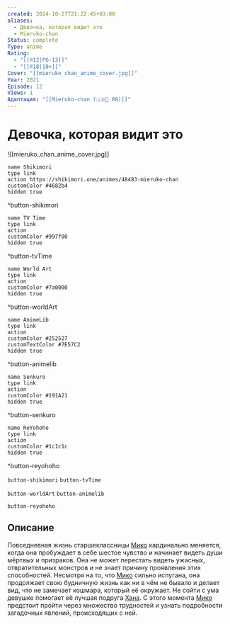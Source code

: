 ```yaml
---
created: 2024-10-27T21:22:45+03:00
aliases:
  - Девочка, которая видит это
  - Mieruko-chan
Status: complete
Type: anime
Rating:
  - "[[®️12|PG-13]]"
  - "[[®️18|18+]]"
Cover: "[[mieruko_chan_anime_cover.jpg]]"
Year: 2021
Episode: 12
Views: 1
Адаптация: "[[Mieruko-chan (🇯🇵📗 88)]]"
---
```


# Девочка, которая видит это

![[mieruko_chan_anime_cover.jpg]]

```button
name Shikimori
type link
action https://shikimori.one/animes/48483-mieruko-chan
customColor #4682b4
hidden true
```
^button-shikimori

```button
name TV Time
type link
action 
customColor #997f00
hidden true
```
^button-tvTime

```button
name World Art
type link
action 
customColor #7a0000
hidden true
```
^button-worldArt

```button
name AnimeLib
type link
action 
customColor #252527
customTextColor #7E57C2
hidden true
```
^button-animelib

```button
name Senkuro
type link
action 
customColor #191A21
hidden true
```
^button-senkuro

```button
name ReYohoho
type link
action 
customColor #1c1c1c
hidden true
```
^button-reyohoho



`button-shikimori` `button-tvTime`

`button-worldArt` `button-animelib`

`button-reyohoho`

## Описание

Повседневная жизнь старшеклассницы [Мико](https://shikimori.one/characters/169393-miko-yotsuya) кардинально меняется, когда она пробуждает в себе шестое чувство и начинает видеть души мёртвых и призраков. Она не может перестать видеть ужасных, отвратительных монстров и не знает причину проявления этих способностей. Несмотря на то, что [Мико](https://shikimori.one/characters/169393-miko-yotsuya) сильно испугана, она продолжает свою будничную жизнь как ни в чём не бывало и делает вид, что не замечает кошмара, который её окружает. Не сойти с ума девушке помогает её лучшая подруга [Хана](https://shikimori.one/characters/176669-hana-yurikawa). С этого момента [Мико](https://shikimori.one/characters/169393-miko-yotsuya) предстоит пройти через множество трудностей и узнать подробности загадочных явлений, происходящих с ней.
